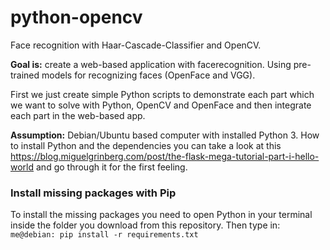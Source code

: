# python-opencv
Face recognition with Haar-Cascade-Classifier and OpenCV. <br />

<b>Goal is:</b> create a web-based application with facerecognition. Using pre-trained models for recognizing faces (OpenFace and VGG).
<p> First we just create simple Python scripts to demonstrate each part which we want to solve with Python, OpenCV and OpenFace and then integrate each part in the web-based app.</p>

<b>Assumption:</b> Debian/Ubuntu based computer with installed Python 3. How to install Python and the dependencies you can take a look at this https://blog.miguelgrinberg.com/post/the-flask-mega-tutorial-part-i-hello-world and go through it for the first feeling.

### Install missing packages with Pip
To install the missing packages you need to open Python in your terminal inside the folder you download from this repository. Then type in: ```me@debian: pip install -r requirements.txt```
